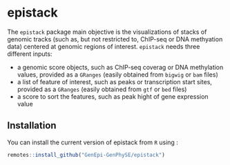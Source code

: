 
# epistack

<!-- badges: start -->
<!-- badges: end -->

The `epistack` package main objective is the visualizations of stacks 
of genomic tracks (such as, but not restricted to, ChIP-seq or
DNA methyation data)
centered at genomic regions of interest. `epistack` needs three 
different inputs:

- a genomic score objects, such as ChIP-seq coverag or DNA methylation values, 
provided as a `GRanges` (easily obtained from `bigwig` or `bam` files)
- a list of feature of interest, such as peaks or transcription start sites,
provided as a `GRanges` (easily obtained from `gtf` or `bed` files)
- a score to sort the features, such as peak hight of gene expression value


## Installation

You can install the current version of epistack from `R` using :

``` r
remotes::install_github("GenEpi-GenPhySE/epistack")
```



